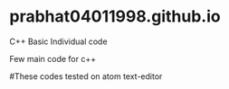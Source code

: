 # prabhat04011998.github.io
C++ Basic Individual code

Few main code for c++


#These codes tested on atom text-editor
